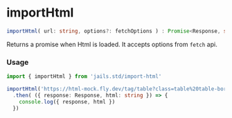 
# importHtml
```ts 
importHtml( url: string, options?: fetchOptions ) : Promise<Response, string>
```

Returns a promise when Html is loaded. It accepts options from `fetch` api.

### Usage 

```ts 
import { importHtml } from 'jails.std/import-html'

importHtml('https://html-mock.fly.dev/tag/table?class=table%20table-bordered')
  .then( ({ response: Response, html: string }) => {
    console.log({ response, html })
  })
```
